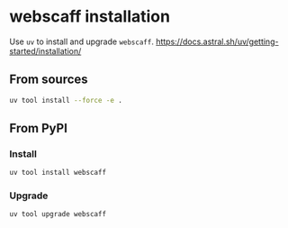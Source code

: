 # webscaff installation

Use `uv` to install and upgrade `webscaff`.
https://docs.astral.sh/uv/getting-started/installation/

## From sources

```bash
uv tool install --force -e .
```

## From PyPI

### Install

```bash
uv tool install webscaff
```

### Upgrade

```bash
uv tool upgrade webscaff
```
